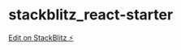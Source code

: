 # stackblitz_react-starter

[Edit on StackBlitz ⚡️](https://stackblitz.com/edit/stackblitz-starters-ldntkh)